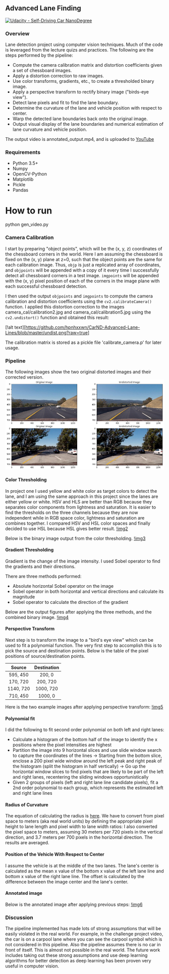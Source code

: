 ## Advanced Lane Finding
[![Udacity - Self-Driving Car NanoDegree](https://s3.amazonaws.com/udacity-sdc/github/shield-carnd.svg)](http://www.udacity.com/drive)

### Overview
Lane detection project using computer vision techniques. Much of the code is leveraged from the lecture quizs and practices. 
The following are the steps performed by the pipeline:

* Compute the camera calibration matrix and distortion coefficients given a set of chessboard images.
* Apply a distortion correction to raw images.
* Use color transforms, gradients, etc., to create a thresholded binary image.
* Apply a perspective transform to rectify binary image ("birds-eye view").
* Detect lane pixels and fit to find the lane boundary.
* Determine the curvature of the lane and vehicle position with respect to center.
* Warp the detected lane boundaries back onto the original image.
* Output visual display of the lane boundaries and numerical estimation of lane curvature and vehicle position.

The output video is annotated_output.mp4, and is uploaded to [YouTube](https://www.youtube.com/watch?v=FGOXWpqLYi0&feature=youtu.be)

### Requirements
* Python 3.5+
* Numpy
* OpenCV-Python
* Matplotlib
* Pickle
* Pandas

# How to run
python gen_video.py

### Camera Calibration
I start by preparing "object points", which will be the (x, y, z) coordinates of the chessboard corners in the world. Here I am assuming the chessboard is fixed on the (x, y) plane at z=0, such that the object points are the same for each calibration image.  Thus, `objp` is just a replicated array of coordinates, and `objpoints` will be appended with a copy of it every time I successfully detect all chessboard corners in a test image.  `imgpoints` will be appended with the (x, y) pixel position of each of the corners in the image plane with each successful chessboard detection.  

I then used the output `objpoints` and `imgpoints` to compute the camera calibration and distortion coefficients using the `cv2.calibrateCamera()` function.  I applied this distortion correction to the images camera_cal/calibration2.jpg and camera_cal/calibration5.jpg using the `cv2.undistort()` function and obtained this result: 

[!alt text][https://github.com/hpnhxxwn/CarND-Advanced-Lane-Lines/blob/master/undist.png?raw=true]

The calibration matrix is stored as a pickle file 'calibrate_camera.p' for later usage.

### Pipeline
The following images show the two original distorted images and their corrected version.
![img1](https://github.com/hpnhxxwn/CarND-Advanced-Lane-Lines/blob/master/pipeline_undist.png?raw=true)

#### Color Thresholding 
In project one I used yellow and white color as target colors to detect the lane, and I am using the same approach in this project since the lanes are either yellow or white. HSV and HLS are better than RGB because they separates color components from lightness and saturation. It is easier to find the thresholds on the three channels because they are now independent while in RGB space color, lightness and saturation are combines together. I compared HSV and HSL color spaces and finally decided to use HSL because HSL gives better result. 
[!img2](https://github.com/hpnhxxwn/CarND-Advanced-Lane-Lines/blob/master/hsv_vs_hls.png?raw=true)

Below is the binary image output from the color thresholding.
[!img3](https://github.com/hpnhxxwn/CarND-Advanced-Lane-Lines/blob/master/yw_masked.png?raw=true)

#### Gradient Thresholding
Gradient is the change of the image intensity. I used Sobel operator to find the gradients and their directions. 

There are three methods performed:

* Absolute horizontal Sobel operator on the image
* Sobel operator in both horizontal and vertical directions and calculate its magnitude
* Sobel operator to calculate the direction of the gradient

Below are the output figures after applying the three methods, and the combined binary image.
[!img4](https://github.com/hpnhxxwn/CarND-Advanced-Lane-Lines/blob/master/thresholded_figs.png?raw=true)

#### Perspective Transform
Next step is to transform the image to a "bird's eye view" which can be used to fit a polynomial function. The very first step to accomplish this is to pick the source and destination points. Below is the table of the pixel positions of source/destination points.

| Source        | Destination   | 
|:-------------:|:-------------:| 
| 595, 450      | 200, 0        | 
| 170, 720      | 200, 720      |
| 1140, 720     | 1000, 720      |
| 710, 450      | 1000, 0        |

Here is the two example images after applying perspective transform:
[!img5](https://github.com/hpnhxxwn/CarND-Advanced-Lane-Lines/blob/master/perspective_transform.png?raw=true)

#### Polynomial fit
I did the following to fit second order polynomial on both left and right lanes:
* Calculate a histogram of the bottom half of the image to identify the x positions where the pixel intensities are highest
* Partition the image into 9 horizontal slices and use slide window search to capture the coordinates of the lines
  -> Starting from the bottom slice, enclose a 200 pixel wide window around the left peak and right peak of the histogram (split the histogram in half vertically)
  -> Go up the horizontal window slices to find pixels that are likely to be part of the left and right lanes, recentering the sliding windows opportunistically
* Given 2 groups of pixels (left and right lane line candidate pixels), fit a 2nd order polynomial to each group, which represents the estimated left and right lane lines

#### Radius of Curvature
The equation of calculating the radius is [here](http://www.intmath.com/applications-differentiation/8-radius-curvature.php). We have to convert from pixel space to meters (aka real world units) by defining the appropriate pixel height to lane length and pixel width to lane width ratios:
I also converted the pixel space to meters, assuming 30 meters per 720 pixels in the vertical direction, and 3.7 meters per 700 pixels in the horizontal direction. The results are averaged.

#### Position of the Vehicle With Respect to Center
I assume the vehicle is at the middle of the two lanes. The lane's center is calculated as the mean x value of the bottom x value of the left lane line and bottom x value of the right lane line. The offset is calculated by the difference between the image center and the lane's center.


#### Annotated image
Below is the annotated image after applying previous steps:
[!img6](https://github.com/hpnhxxwn/CarND-Advanced-Lane-Lines/blob/master/Figure_1.png)

### Discussion
The pipeline implemented has made lots of strong assumptions that will be easily violated in the real world. For example, in the challenge project video, the car is on a carpool lane where you can see the carpool symbol which is not considered in this pipeline. Also the pipeline assumes there is no car in front of itself. This is almost not possible in the real world. The future work includes taking out these strong assumptions and use deep learning algorithms for better detection as deep learning has been proven very useful in computer vision.
